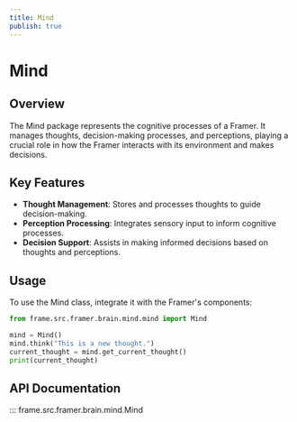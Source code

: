 ```yaml
---
title: Mind
publish: true
---
```


# Mind

## Overview

The Mind package represents the cognitive processes of a Framer. It manages thoughts, decision-making processes, and perceptions, playing a crucial role in how the Framer interacts with its environment and makes decisions.

## Key Features

- **Thought Management**: Stores and processes thoughts to guide decision-making.
- **Perception Processing**: Integrates sensory input to inform cognitive processes.
- **Decision Support**: Assists in making informed decisions based on thoughts and perceptions.

## Usage

To use the Mind class, integrate it with the Framer's components:

```python
from frame.src.framer.brain.mind.mind import Mind

mind = Mind()
mind.think("This is a new thought.")
current_thought = mind.get_current_thought()
print(current_thought)
```

## API Documentation

::: frame.src.framer.brain.mind.Mind
